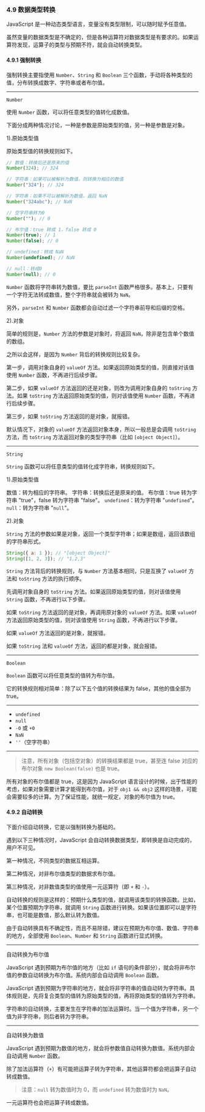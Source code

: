 ### 4.9 数据类型转换

JavaScript 是一种动态类型语言，变量没有类型限制，可以随时赋予任意值。

虽然变量的数据类型是不确定的，但是各种运算符对数据类型是有要求的。如果运算符发现，运算子的类型与预期不符，就会自动转换类型。

#### 4.9.1 强制转换

强制转换主要指使用 `Number`、`String` 和 `Boolean` 三个函数，手动将各种类型的值，分布转换成数字、字符串或者布尔值。

---

`Number`

使用 `Number` 函数，可以将任意类型的值转化成数值。

下面分成两种情况讨论，一种是参数是原始类型的值，另一种是参数是对象。

1).原始类型值

原始类型值的转换规则如下。

```javascript
// 数值：转换后还是原来的值
Number(324); // 324

// 字符串：如果可以被解析为数值，则转换为相应的数值
Number("324"); // 324

// 字符串：如果不可以被解析为数值，返回 NaN
Number("324abc"); // NaN

// 空字符串转为0
Number(""); // 0

// 布尔值：true 转成 1，false 转成 0
Number(true); // 1
Number(false); // 0

// undefined：转成 NaN
Number(undefined); // NaN

// null：转成0
Number(null); // 0
```

`Number` 函数将字符串转为数值，要比 `parseInt` 函数严格很多。基本上，只要有一个字符无法转成数值，整个字符串就会被转为 `NaN`。

另外，`parseInt` 和 `Number` 函数都会自动过滤一个字符串前导和后缀的空格。

2).对象

简单的规则是，`Number` 方法的参数是对象时，将返回 `NaN`，除非是包含单个数值的数组。

之所以会这样，是因为 `Number` 背后的转换规则比较复杂。

第一步，调用对象自身的 `valueOf` 方法。如果返回原始类型的值，则直接对该值使用 `Number` 函数，不再进行后续步骤。

第二步，如果 `valueOf` 方法返回的还是对象，则改为调用对象自身的 `toString` 方法。如果 `toString` 方法返回原始类型的值，则对该值使用 `Number` 函数，不再进行后续步骤。

第三步，如果 `toString` 方法返回的是对象，就报错。

默认情况下，对象的 `valueOf` 方法返回对象本身，所以一般总是会调用 `toString` 方法，而 `toString` 方法返回对象的类型字符串（比如 `[object Object]`）。

---

`String`

`String` 函数可以将任意类型的值转化成字符串，转换规则如下。

1).原始类型值

数值：转为相应的字符串。
字符串：转换后还是原来的值。
布尔值：true 转为字符串 "true"，false 转为字符串 "false"。
`undefined`：转为字符串 "`undefined`"。
`null`：转为字符串 "`null`"。

2).对象

`String` 方法的参数如果是对象，返回一个类型字符串；如果是数组，返回该数组的字符串形式。

```javascript
String({ a: 1 }); // "[object Object]"
String([1, 2, 3]); // "1,2,3"
```

`String` 方法背后的转换规则，与 `Number` 方法基本相同，只是互换了 `valueOf` 方法和 `toString` 方法的执行顺序。

先调用对象自身的 `toString` 方法。如果返回原始类型的值，则对该值使用 `String` 函数，不再进行以下步骤。

如果 `toString` 方法返回的是对象，再调用原对象的 `valueOf` 方法。如果 `valueOf` 方法返回原始类型的值，则对该值使用 `String` 函数，不再进行以下步骤。

如果 `valueOf` 方法返回的是对象，就报错。

如果 `toString` 法和 `valueOf` 方法，返回的都是对象，就会报错。

---

`Boolean`

`Boolean` 函数可以将任意类型的值转为布尔值。

它的转换规则相对简单：除了以下五个值的转换结果为 false，其他的值全部为 true。

---

- `undefined`
- `null`
- `-0` 或 `+0`
- `NaN`
- `''`（空字符串）

---

> 注意，所有对象（包括空对象）的转换结果都是 true，甚至连 false 对应的布尔对象 `new Boolean(false)` 也是 true。

所有对象的布尔值都是 true，这是因为 JavaScript 语言设计的时候，出于性能的考虑，如果对象需要计算才能得到布尔值，对于 `obj1 && obj2` 这样的场景，可能会需要较多的计算。为了保证性能，就统一规定，对象的布尔值为 true。

#### 4.9.2 自动转换

下面介绍自动转换，它是以强制转换为基础的。

遇到以下三种情况时，JavaScript 会自动转换数据类型，即转换是自动完成的，用户不可见。

第一种情况，不同类型的数据互相运算。

第二种情况，对非布尔值类型的数据求布尔值。

第三种情况，对非数值类型的值使用一元运算符（即 `+` 和 `-`）。

自动转换的规则是这样的：预期什么类型的值，就调用该类型的转换函数。比如，某个位置预期为字符串，就调用 `String` 函数进行转换。如果该位置即可以是字符串，也可能是数值，那么默认转为数值。

由于自动转换具有不确定性，而且不易除错，建议在预期为布尔值、数值、字符串的地方，全部使用 `Boolean`、`Number` 和 `String` 函数进行显式转换。

---

自动转换为布尔值

JavaScript 遇到预期为布尔值的地方（比如 `if` 语句的条件部分），就会将非布尔值的参数自动转换为布尔值。系统内部会自动调用 `Boolean` 函数。

JavaScript 遇到预期为字符串的地方，就会将非字符串的值自动转为字符串。具体规则是，先将复合类型的值转为原始类型的值，再将原始类型的值转为字符串。

字符串的自动转换，主要发生在字符串的加法运算时。当一个值为字符串，另一个值为非字符串，则后者转为字符串。

---

自动转换为数值

JavaScript 遇到预期为数值的地方，就会将参数值自动转换为数值。系统内部会自动调用 `Number` 函数。

除了加法运算符（`+`）有可能把运算子转为字符串，其他运算符都会把运算子自动转成数值。

> 注意：`null` 转为数值时为 0，而 `undefined` 转为数值时为 `NaN`。

一元运算符也会把运算子转成数值。
